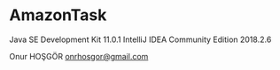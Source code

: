 # AmazonTask

Java SE Development Kit 11.0.1
IntelliJ IDEA Community Edition 2018.2.6


Onur HOŞGÖR
onrhosgor@gmail.com
